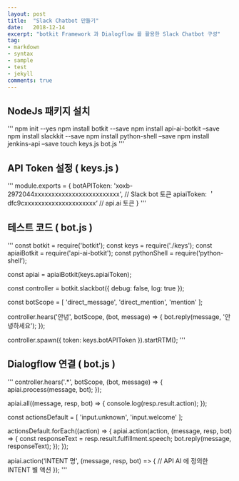```yaml
---
layout: post
title:  "Slack Chatbot 만들기"
date:   2018-12-14
excerpt: "botkit Framework 과 Dialogflow 를 활용한 Slack Chatbot 구성"
tag:
- markdown 
- syntax
- sample
- test
- jekyll
comments: true
---
```


## NodeJs 패키지 설치
'''
npm init --yes
npm install botkit --save
npm install api-ai-botkit –save
npm install slackkit --save
npm install python-shell –save
npm install jenkins-api –save
touch keys.js bot.js
'''

## API Token 설정 ( keys.js )
'''
module.exports = {
        botAPIToken:    'xoxb-2972044xxxxxxxxxxxxxxxxxxxxxxxxx',     // Slack bot 토큰
        apiaiToken:     ＇dfc9cxxxxxxxxxxxxxxxxxxxxx‘                         // api.ai 토큰
}
'''

## 테스트 코드 ( bot.js )
'''
const botkit = require('botkit');
const keys = require('./keys');
const apiaiBotkit = require('api-ai-botkit');
const pythonShell = require(‘python-shell’);

const apiai = apiaiBotkit(keys.apiaiToken);

const controller = botkit.slackbot({
        debug: false,
        log: true
});

const botScope = [
        'direct_message',
        'direct_mention',
        'mention'
];

controller.hears('안녕', botScope, (bot, message) => {
      bot.reply(message, '안녕하세요');
});

controller.spawn({
        token: keys.botAPIToken
}).startRTM();
'''

## Dialogflow 연결 ( bot.js )
'''
controller.hears('.*', botScope, (bot, message) => {
        apiai.process(message, bot);
});

apiai.all((message, resp, bot) => {
        console.log(resp.result.action);
});

const actionsDefault = [
        'input.unknown',
        'input.welcome'
];

actionsDefault.forEach((action) => {
        apiai.action(action, (message, resp, bot) => {
                const responseText = resp.result.fulfillment.speech;
                bot.reply(message, responseText);
        });
});

apiai.action(‘INTENT 명', (message, resp, bot) => {
  // API AI 에 정의한 INTENT 별 액션
});
'''

